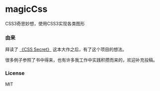 # magicCss

CSS3奇思妙想，使用CSS3实现各类图形

### 由来

拜读了 [《CSS Secret》](https://github.com/cssmagic/CSS-Secrets) 这本大作之后，有了这个项目的想法。

很多例子参照了书中得来，也有许多我工作中实践积攒而来的，欢迎补充投稿。

### License
MIT
